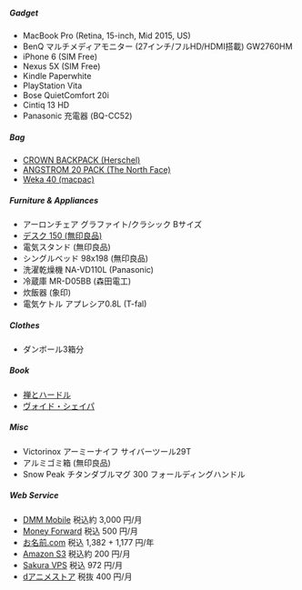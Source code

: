 ##### Gadget

* MacBook Pro (Retina, 15-inch, Mid 2015, US)
* BenQ マルチメディアモニター (27インチ/フルHD/HDMI搭載) GW2760HM
* iPhone 6 (SIM Free)
* Nexus 5X (SIM Free)
* Kindle Paperwhite
* PlayStation Vita
* Bose QuietComfort 20i
* Cintiq 13 HD
* Panasonic 充電器 (BQ-CC52)

##### Bag

* [CROWN BACKPACK (Herschel)](http://shop.herschelsupply.com/collections/backpacks/products/crown-backpack-charcoal-crosshatch-3m-rubber)
* [ANGSTROM 20 PACK (The North Face)](https://www.thenorthface.com/shop/angstrom-20-pack)
* [Weka 40 (macpac)](http://goldwinwebstore.jp/ec/pro/disp/1/MM61508)

##### Furniture & Appliances

* アーロンチェア グラファイト/クラシック Bサイズ
* [デスク 150 (無印良品)](http://www.muji.net/store/cmdty/detail/4934761394572)
* 電気スタンド (無印良品)
* シングルベッド 98x198 (無印良品)
* 洗濯乾燥機 NA-VD110L (Panasonic)
* 冷蔵庫 MR-D05BB (森田電工)
* 炊飯器 (象印)
* 電気ケトル アプレシア0.8L (T-fal)

##### Clothes

* ダンボール3箱分

##### Book

* [禅とハードル](http://www.amazon.co.jp/exec/obidos/ASIN/4905425360/rakuishi-22/ref=nosim/)
* [ヴォイド・シェイパ](http://www.amazon.co.jp/exec/obidos/ASIN/4120042278/rakuishi-22/ref=nosim/)

##### Misc

* Victorinox アーミーナイフ サイバーツール29T
* アルミゴミ箱 (無印良品)
* Snow Peak チタンダブルマグ 300 フォールディングハンドル

##### Web Service

* [DMM Mobile](http://mvno.dmm.com/) 税込約 3,000 円/月
* [Money Forward](https://moneyforward.com/) 税込 500 円/月
* [お名前.com](http://www.onamae.com/) 税込 1,382 + 1,177 円/年
* [Amazon S3](https://aws.amazon.com/jp/) 税込約 200 円/月
* [Sakura VPS](http://vps.sakura.ad.jp/) 税込 972 円/月
* [dアニメストア](https://anime.dmkt-sp.jp/animestore/) 税抜 400 円/月
